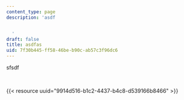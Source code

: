 ```yaml
---
content_type: page
description: 'asdf


  '
draft: false
title: asdfas
uid: 7f30b445-ff58-46be-b90c-ab57c3f96dc6
---
```

sfsdf

 

{{< resource uuid="9914d516-b1c2-4437-b4c8-d539166b8466" >}}